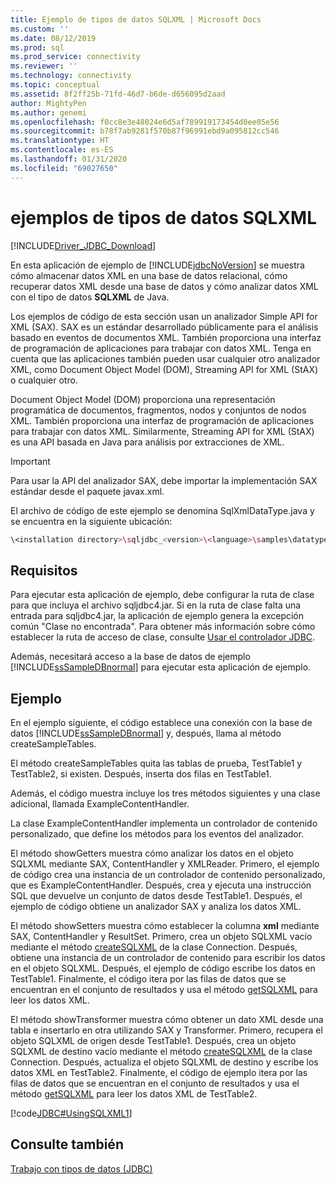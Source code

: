 ```yaml
---
title: Ejemplo de tipos de datos SQLXML | Microsoft Docs
ms.custom: ''
ms.date: 08/12/2019
ms.prod: sql
ms.prod_service: connectivity
ms.reviewer: ''
ms.technology: connectivity
ms.topic: conceptual
ms.assetid: 8f2ff25b-71fd-46d7-b6de-d656095d2aad
author: MightyPen
ms.author: genemi
ms.openlocfilehash: f0cc8e3e48024e6d5af789919173454d0ee05e56
ms.sourcegitcommit: b78f7ab9281f570b87f96991ebd9a095812cc546
ms.translationtype: HT
ms.contentlocale: es-ES
ms.lasthandoff: 01/31/2020
ms.locfileid: "69027650"
---
```

# <a name="sqlxml-data-type-sample"></a>ejemplos de tipos de datos SQLXML

[!INCLUDE[Driver_JDBC_Download](../../includes/driver_jdbc_download.md)]

En esta aplicación de ejemplo de [!INCLUDE[jdbcNoVersion](../../includes/jdbcnoversion_md.md)] se muestra cómo almacenar datos XML en una base de datos relacional, cómo recuperar datos XML desde una base de datos y cómo analizar datos XML con el tipo de datos **SQLXML** de Java.

Los ejemplos de código de esta sección usan un analizador Simple API for XML (SAX). SAX es un estándar desarrollado públicamente para el análisis basado en eventos de documentos XML. También proporciona una interfaz de programación de aplicaciones para trabajar con datos XML. Tenga en cuenta que las aplicaciones también pueden usar cualquier otro analizador XML, como Document Object Model (DOM), Streaming API for XML (StAX) o cualquier otro.

Document Object Model (DOM) proporciona una representación programática de documentos, fragmentos, nodos y conjuntos de nodos XML. También proporciona una interfaz de programación de aplicaciones para trabajar con datos XML. Similarmente, Streaming API for XML (StAX) es una API basada en Java para análisis por extracciones de XML.

> [!IMPORTANT]  
> Para usar la API del analizador SAX, debe importar la implementación SAX estándar desde el paquete javax.xml.

El archivo de código de este ejemplo se denomina SqlXmlDataType.java y se encuentra en la siguiente ubicación:

```bash
\<installation directory>\sqljdbc_<version>\<language>\samples\datatypes
```

## <a name="requirements"></a>Requisitos

Para ejecutar esta aplicación de ejemplo, debe configurar la ruta de clase para que incluya el archivo sqljdbc4.jar. Si en la ruta de clase falta una entrada para sqljdbc4.jar, la aplicación de ejemplo genera la excepción común "Clase no encontrada". Para obtener más información sobre cómo establecer la ruta de acceso de clase, consulte [Usar el controlador JDBC](../../connect/jdbc/using-the-jdbc-driver.md).

Además, necesitará acceso a la base de datos de ejemplo [!INCLUDE[ssSampleDBnormal](../../includes/sssampledbnormal_md.md)] para ejecutar esta aplicación de ejemplo.

## <a name="example"></a>Ejemplo

En el ejemplo siguiente, el código establece una conexión con la base de datos [!INCLUDE[ssSampleDBnormal](../../includes/sssampledbnormal_md.md)] y, después, llama al método createSampleTables.

El método createSampleTables quita las tablas de prueba, TestTable1 y TestTable2, si existen. Después, inserta dos filas en TestTable1.

Además, el código muestra incluye los tres métodos siguientes y una clase adicional, llamada ExampleContentHandler.

La clase ExampleContentHandler implementa un controlador de contenido personalizado, que define los métodos  para los eventos del analizador.

El método showGetters muestra cómo analizar los datos en el objeto SQLXML mediante SAX, ContentHandler y XMLReader. Primero, el ejemplo de código crea una instancia de un controlador de contenido personalizado, que es ExampleContentHandler. Después, crea y ejecuta una instrucción SQL que devuelve un conjunto de datos desde TestTable1. Después, el ejemplo de código obtiene un analizador SAX y analiza los datos XML.

El método showSetters muestra cómo establecer la columna **xml** mediante SAX, ContentHandler y ResultSet. Primero, crea un objeto SQLXML vacío mediante el método [createSQLXML](../../connect/jdbc/reference/createsqlxml-method-sqlserverconnection.md) de la clase Connection. Después, obtiene una instancia de un controlador de contenido para escribir los datos en el objeto SQLXML. Después, el ejemplo de código escribe los datos en TestTable1. Finalmente, el código itera por las filas de datos que se encuentran en el conjunto de resultados y usa el método [getSQLXML](../../connect/jdbc/reference/getsqlxml-method-sqlserverresultset.md) para leer los datos XML.

El método showTransformer muestra cómo obtener un dato XML desde una tabla e insertarlo en otra utilizando SAX y Transformer. Primero, recupera el objeto SQLXML de origen desde TestTable1. Después, crea un objeto SQLXML de destino vacío mediante el método [createSQLXML](../../connect/jdbc/reference/createsqlxml-method-sqlserverconnection.md) de la clase Connection. Después, actualiza el objeto SQLXML de destino y escribe los datos XML en TestTable2. Finalmente, el código de ejemplo itera por las filas de datos que se encuentran en el conjunto de resultados y usa el método [getSQLXML](../../connect/jdbc/reference/getsqlxml-method-sqlserverresultset.md) para leer los datos XML de TestTable2.

[!code[JDBC#UsingSQLXML1](../../connect/jdbc/codesnippet/Java/sqlxml-data-type-sample_1.java)]

## <a name="see-also"></a>Consulte también

[Trabajo con tipos de datos &#40;JDBC&#41;](../../connect/jdbc/working-with-data-types-jdbc.md)
